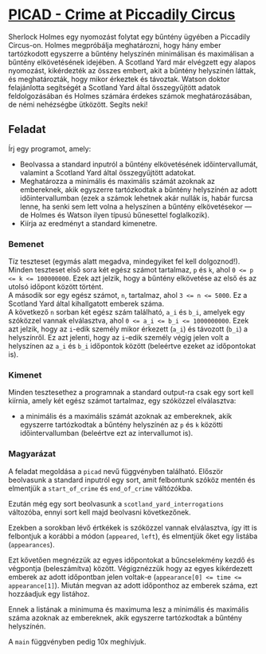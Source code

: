 # [PICAD - Crime at Piccadily Circus](https://www.spoj.com/problems/PICAD/)

Sherlock Holmes egy nyomozást folytat egy bűntény ügyében a Piccadily Circus-on. Holmes megpróbálja meghatározni, hogy hány ember tartózkodott egyszerre a bűntény helyszínén minimálisan és maximálisan a bűntény elkövetésének idejében. A Scotland Yard már elvégzett egy alapos nyomozást, kikérdezték az összes embert, akit a bűntény helyszínén láttak, és meghatározták, hogy mikor érkeztek és távoztak. Watson doktor felajánlotta segítségét a Scotland Yard által összegyűjtött adatok feldolgozásában és Holmes számára érdekes számok meghatározásában, de némi nehézségbe ütközött. Segíts neki!
## Feladat
Írj egy programot, amely:

- Beolvassa a standard inputról a bűntény elkövetésének időintervallumát, valamint a Scotland Yard által összegyűjtött adatokat.
- Meghatározza a minimális és maximális számát azoknak az embereknek, akik egyszerre tartózkodtak a bűntény helyszínén az adott időintervallumban (ezek a számok lehetnek akár nullák is, habár furcsa lenne, ha senki sem lett volna a helyszínen a bűntény elkövetésekor — de Holmes és Watson ilyen típusú bűnesettel foglalkozik).
- Kiírja az eredményt a standard kimenetre.


### Bemenet
Tíz teszteset (egymás alatt megadva, mindegyiket fel kell dolgoznod!).  
Minden teszteset első sora két egész számot tartalmaz, `p` és `k`, ahol `0 <= p <= k <= 100000000`. Ezek azt jelzik, hogy a bűntény elkövetése az első és az utolsó időpont között történt.  
A második sor egy egész számot, `n`, tartalmaz, ahol `3 <= n <= 5000`. Ez a Scotland Yard által kihallgatott emberek száma.  
A következő `n` sorban két egész szám található, `a_i` és `b_i`, amelyek egy szóközzel vannak elválasztva, ahol `0 <= a_i <= b_i <= 1000000000`. Ezek azt jelzik, hogy az `i`-edik személy mikor érkezett (`a_i`) és távozott (`b_i`) a helyszínről. Ez azt jelenti, hogy az `i`-edik személy végig jelen volt a helyszínen az `a_i` és `b_i` időpontok között (beleértve ezeket az időpontokat is).
### Kimenet
Minden tesztesethez a programnak a standard output-ra csak egy sort kell kiírnia, amely két egész számot tartalmaz, egy szóközzel elválasztva:  
- a minimális és a maximális számát azoknak az embereknek, akik egyszerre tartózkodtak a bűntény helyszínén az `p` és `k` közötti időintervallumban (beleértve ezt az intervallumot is).
### Magyarázat
A feladat megoldása a `picad` nevű függvényben található. Először beolvasunk a standard inputról egy sort, amit felbontunk szóköz mentén és elmentjük a `start_of_crime` és `end_of_crime` váltózókba.

Ezután még egy sort beolvasunk a `scotland_yard_interrogations` változóba, ennyi sort kell majd beolvasni következőnek.

Ezekben a sorokban lévő értkékek is szóközzel vannak elválasztva, így itt is felbontjuk a korábbi a módon (`appeared`, `left`), és elmentjük őket egy listába (`appearances`).

Ezt kővetően megnézzük az egyes időpontokat a bűncselekmény kezdő és végpontja (beleszámítva) között. Végigznézzük hogy az egyes kikérdezett emberek az adott időpontban jelen voltak-e (`appearance[0] <= time <= appearance[1]`). Miután megvan az adott időponthoz az emberek száma, ezt hozzáadjuk egy listához.

Ennek a listának a minimuma és maximuma lesz a minimális és maximális száma azoknak az embereknek, akik egyszerre tartózkodtak a bűntény helyszínén.

A `main` függvényben pedig 10x meghívjuk.